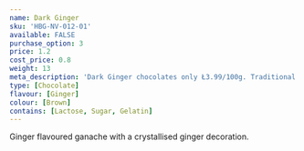 ```yaml
---
name: Dark Ginger
sku: 'HBG-NV-012-01'
available: FALSE
purchase_option: 3
price: 1.2
cost_price: 0.8
weight: 13
meta_description: 'Dark Ginger chocolates only Ł3.99/100g. Traditional sweets and more at Humbugs Confectionery Store. Specialists in satisfying your sweet tooth!'
type: [Chocolate]
flavour: [Ginger]
colour: [Brown]
contains: [Lactose, Sugar, Gelatin]
---
```

Ginger flavoured ganache with a crystallised ginger decoration.